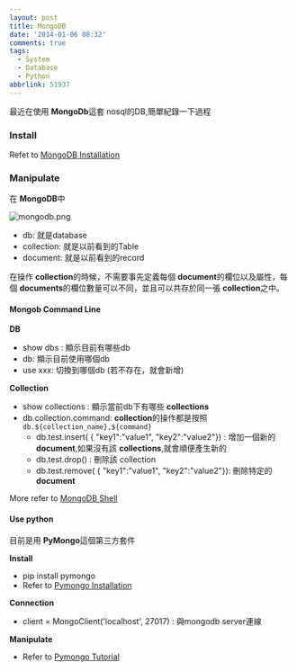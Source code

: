 ```yaml
---
layout: post
title: MongoDB
date: '2014-01-06 08:32'
comments: true
tags:
  - System
  - Database
  - Python
abbrlink: 51937
---
```

最近在使用 **MongoDb**這套 nosql的DB,簡單紀錄一下過程

### Install
Refet to [MongoDB Installation](http://docs.mongodb.org/manual/installation/)

<!--more-->

### Manipulate
在 **MongoDB**中

![mongodb.png](http://user-image.logdown.io/user/415/blog/415/post/174500/nOcR7hCKTCyrysDk3xgh_mongodb.png)

- db: 就是database
- collection: 就是以前看到的Table
- document: 就是以前看到的record

在操作 **collection**的時候，不需要事先定義每個 **document**的欄位以及屬性，每個 **documents**的欄位數量可以不同，並且可以共存於同一張 **collection**之中。


#### Mongob Command Line

**DB**
- show dbs : 顯示目前有哪些db
- db: 顯示目前使用哪個db
- use xxx: 切換到哪個db (若不存在，就會新增)

**Collection**
- show collections : 顯示當前db下有哪些 **collections**
- db.collection.command:  **collection**的操作都是按照 `db.${collection_name},${command}`
	* db.test.insert( { "key1":"value1", "key2":"value2"}) : 增加一個新的 **document**,如果沒有該 **collections**,就會順便產生新的
  * db.test.drop() : 刪除該 collection
  * db.test.remove( { "key1":"value1", "key2":"value2"}): 刪除特定的 **document**
  
More refer to [MongoDB Shell](http://docs.mongodb.org/manual/reference/method/)  	

#### Use python

目前是用 **PyMongo**這個第三方套件

**Install**
- pip install pymongo
- Refer to [Pymongo Installation](http://api.mongodb.org/python/current/tutorial.html)

**Connection**
- client = MongoClient('localhost', 27017) : 與mongodb server連線

**Manipulate**
- Refer to [Pymongo Tutorial](http://api.mongodb.org/python/current/tutorial.html)

